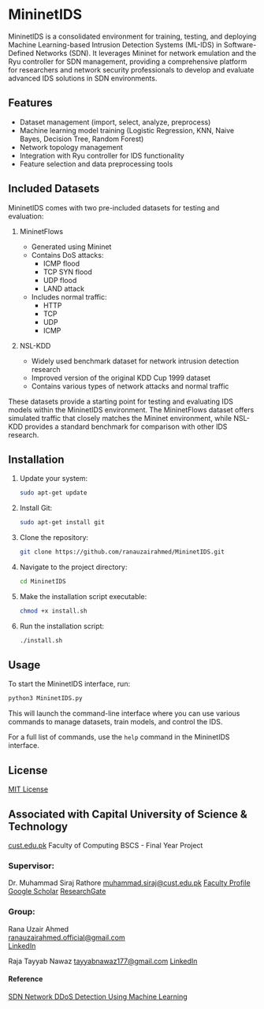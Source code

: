# MininetIDS

MininetIDS is a consolidated environment for training, testing, and deploying Machine Learning-based Intrusion Detection Systems (ML-IDS) in Software-Defined Networks (SDN). It leverages Mininet for network emulation and the Ryu controller for SDN management, providing a comprehensive platform for researchers and network security professionals to develop and evaluate advanced IDS solutions in SDN environments.

## Features

- Dataset management (import, select, analyze, preprocess)
- Machine learning model training (Logistic Regression, KNN, Naive Bayes, Decision Tree, Random Forest)
- Network topology management
- Integration with Ryu controller for IDS functionality
- Feature selection and data preprocessing tools

## Included Datasets

MininetIDS comes with two pre-included datasets for testing and evaluation:

1. MininetFlows
   - Generated using Mininet
   - Contains DoS attacks:
     - ICMP flood
     - TCP SYN flood
     - UDP flood
     - LAND attack
   - Includes normal traffic:
     - HTTP
     - TCP
     - UDP
     - ICMP

2. NSL-KDD
   - Widely used benchmark dataset for network intrusion detection research
   - Improved version of the original KDD Cup 1999 dataset
   - Contains various types of network attacks and normal traffic

These datasets provide a starting point for testing and evaluating IDS models within the MininetIDS environment. The MininetFlows dataset offers simulated traffic that closely matches the Mininet environment, while NSL-KDD provides a standard benchmark for comparison with other IDS research.
## Installation

1. Update your system:
   ```bash
   sudo apt-get update

3. Install Git:
   ```bash
   sudo apt-get install git

5. Clone the repository:
   ```bash
   git clone https://github.com/ranauzairahmed/MininetIDS.git

7. Navigate to the project directory:
   ```bash
   cd MininetIDS

9. Make the installation script executable:
    ```bash
   chmod +x install.sh

11. Run the installation script:
    ```bash
    ./install.sh

## Usage

To start the MininetIDS interface, run:
```bash
python3 MininetIDS.py
```

This will launch the command-line interface where you can use various commands to manage datasets, train models, and control the IDS.

For a full list of commands, use the `help` command in the MininetIDS interface.

## License

[MIT License](LICENSE)

## Associated with Capital University of Science & Technology

[cust.edu.pk](https://cust.edu.pk) 
Faculty of Computing 
BSCS - Final Year Project 

### Supervisor:
Dr. Muhammad Siraj Rathore 
muhammad.siraj@cust.edu.pk 
[Faculty Profile](https://cust.edu.pk/our_team/dr-m-siraj-rathore/) 
[Google Scholar](https://scholar.google.com/citations?user=SX-lTOAAAAAJ&hl=en) 
[ResearchGate](https://www.researchgate.net/profile/Muhammad-Rathore-2) 

### Group:
Rana Uzair Ahmed  
ranauzairahmed.official@gmail.com  
[LinkedIn](https://www.linkedin.com/in/ranauzairahmed/)  

Raja Tayyab Nawaz
tayyabnawaz177@gmail.com 
[LinkedIn](https://www.linkedin.com/in/rajatayyabnawaz177/) 

#### Reference
[SDN Network DDoS Detection Using Machine Learning](https://github.com/dz43developer/sdn-network-ddos-detection-using-machine-learning)
